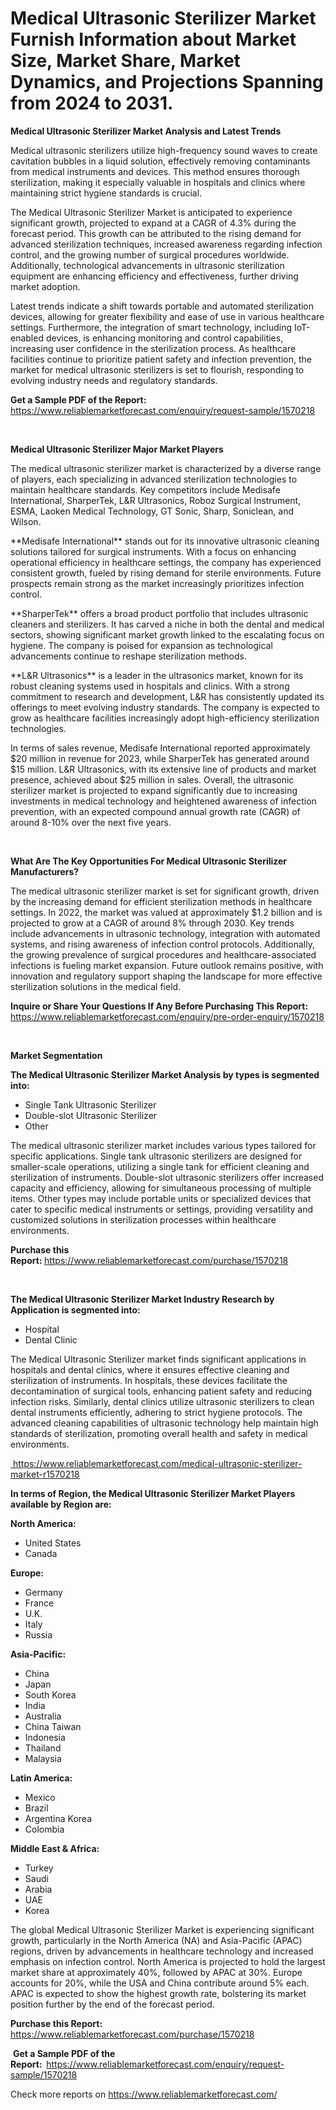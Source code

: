 <p><h1>Medical Ultrasonic Sterilizer Market Furnish Information about Market Size, Market Share, Market Dynamics, and Projections Spanning from 2024 to 2031.</h1></p><p><strong>Medical Ultrasonic Sterilizer Market Analysis and Latest Trends</strong></p>
<p><p>Medical ultrasonic sterilizers utilize high-frequency sound waves to create cavitation bubbles in a liquid solution, effectively removing contaminants from medical instruments and devices. This method ensures thorough sterilization, making it especially valuable in hospitals and clinics where maintaining strict hygiene standards is crucial.</p><p>The Medical Ultrasonic Sterilizer Market is anticipated to experience significant growth, projected to expand at a CAGR of 4.3% during the forecast period. This growth can be attributed to the rising demand for advanced sterilization techniques, increased awareness regarding infection control, and the growing number of surgical procedures worldwide. Additionally, technological advancements in ultrasonic sterilization equipment are enhancing efficiency and effectiveness, further driving market adoption.</p><p>Latest trends indicate a shift towards portable and automated sterilization devices, allowing for greater flexibility and ease of use in various healthcare settings. Furthermore, the integration of smart technology, including IoT-enabled devices, is enhancing monitoring and control capabilities, increasing user confidence in the sterilization process. As healthcare facilities continue to prioritize patient safety and infection prevention, the market for medical ultrasonic sterilizers is set to flourish, responding to evolving industry needs and regulatory standards.</p></p>
<p><strong>Get a Sample PDF of the Report:&nbsp;</strong> <a href="https://www.reliablemarketforecast.com/enquiry/request-sample/1570218?utm_campaign=1874&utm_medium=2&utm_source=Github&utm_content=ia&utm_term=29122024&utm_id=medical-ultrasonic-sterilizer">https://www.reliablemarketforecast.com/enquiry/request-sample/1570218</a></p>
<p>&nbsp;</p>
<p><strong>Medical Ultrasonic Sterilizer Major Market Players</strong></p>
<p><p>The medical ultrasonic sterilizer market is characterized by a diverse range of players, each specializing in advanced sterilization technologies to maintain healthcare standards. Key competitors include Medisafe International, SharperTek, L&R Ultrasonics, Roboz Surgical Instrument, ESMA, Laoken Medical Technology, GT Sonic, Sharp, Soniclean, and Wilson.</p><p>**Medisafe International** stands out for its innovative ultrasonic cleaning solutions tailored for surgical instruments. With a focus on enhancing operational efficiency in healthcare settings, the company has experienced consistent growth, fueled by rising demand for sterile environments. Future prospects remain strong as the market increasingly prioritizes infection control.</p><p>**SharperTek** offers a broad product portfolio that includes ultrasonic cleaners and sterilizers. It has carved a niche in both the dental and medical sectors, showing significant market growth linked to the escalating focus on hygiene. The company is poised for expansion as technological advancements continue to reshape sterilization methods.</p><p>**L&R Ultrasonics** is a leader in the ultrasonics market, known for its robust cleaning systems used in hospitals and clinics. With a strong commitment to research and development, L&R has consistently updated its offerings to meet evolving industry standards. The company is expected to grow as healthcare facilities increasingly adopt high-efficiency sterilization technologies.</p><p>In terms of sales revenue, Medisafe International reported approximately $20 million in revenue for 2023, while SharperTek has generated around $15 million. L&R Ultrasonics, with its extensive line of products and market presence, achieved about $25 million in sales. Overall, the ultrasonic sterilizer market is projected to expand significantly due to increasing investments in medical technology and heightened awareness of infection prevention, with an expected compound annual growth rate (CAGR) of around 8-10% over the next five years.</p></p>
<p>&nbsp;</p>
<p><strong>What Are The Key Opportunities For Medical Ultrasonic Sterilizer Manufacturers?</strong></p>
<p><p>The medical ultrasonic sterilizer market is set for significant growth, driven by the increasing demand for efficient sterilization methods in healthcare settings. In 2022, the market was valued at approximately $1.2 billion and is projected to grow at a CAGR of around 8% through 2030. Key trends include advancements in ultrasonic technology, integration with automated systems, and rising awareness of infection control protocols. Additionally, the growing prevalence of surgical procedures and healthcare-associated infections is fueling market expansion. Future outlook remains positive, with innovation and regulatory support shaping the landscape for more effective sterilization solutions in the medical field.</p></p>
<p><strong>Inquire or Share Your Questions If Any Before Purchasing This Report:</strong> <a href="https://www.reliablemarketforecast.com/enquiry/pre-order-enquiry/1570218?utm_campaign=1874&utm_medium=2&utm_source=Github&utm_content=ia&utm_term=29122024&utm_id=medical-ultrasonic-sterilizer">https://www.reliablemarketforecast.com/enquiry/pre-order-enquiry/1570218</a></p>
<p>&nbsp;</p>
<p><strong>Market Segmentation</strong></p>
<p><strong>The Medical Ultrasonic Sterilizer Market Analysis by types is segmented into:</strong></p>
<p><ul><li>Single Tank Ultrasonic Sterilizer</li><li>Double-slot Ultrasonic Sterilizer</li><li>Other</li></ul></p>
<p><p>The medical ultrasonic sterilizer market includes various types tailored for specific applications. Single tank ultrasonic sterilizers are designed for smaller-scale operations, utilizing a single tank for efficient cleaning and sterilization of instruments. Double-slot ultrasonic sterilizers offer increased capacity and efficiency, allowing for simultaneous processing of multiple items. Other types may include portable units or specialized devices that cater to specific medical instruments or settings, providing versatility and customized solutions in sterilization processes within healthcare environments.</p></p>
<p><strong>Purchase this Report:&nbsp;</strong><a href="https://www.reliablemarketforecast.com/purchase/1570218?utm_campaign=1874&utm_medium=2&utm_source=Github&utm_content=ia&utm_term=29122024&utm_id=medical-ultrasonic-sterilizer">https://www.reliablemarketforecast.com/purchase/1570218</a></p>
<p>&nbsp;</p>
<p><strong>The Medical Ultrasonic Sterilizer Market Industry Research by Application is segmented into:</strong></p>
<p><ul><li>Hospital</li><li>Dental Clinic</li></ul></p>
<p><p>The Medical Ultrasonic Sterilizer market finds significant applications in hospitals and dental clinics, where it ensures effective cleaning and sterilization of instruments. In hospitals, these devices facilitate the decontamination of surgical tools, enhancing patient safety and reducing infection risks. Similarly, dental clinics utilize ultrasonic sterilizers to clean dental instruments efficiently, adhering to strict hygiene protocols. The advanced cleaning capabilities of ultrasonic technology help maintain high standards of sterilization, promoting overall health and safety in medical environments.</p></p>
<p><a href="https://www.reliablemarketforecast.com/medical-ultrasonic-sterilizer-market-r1570218?utm_campaign=1874&utm_medium=2&utm_source=Github&utm_content=ia&utm_term=29122024&utm_id=medical-ultrasonic-sterilizer">&nbsp;https://www.reliablemarketforecast.com/medical-ultrasonic-sterilizer-market-r1570218</a></p>
<p><strong>In terms of Region, the Medical Ultrasonic Sterilizer Market Players available by Region are:</strong></p>
<p>
    <p> <strong> North America: </strong>
        <ul>
            <li>United States</li>
            <li>Canada</li>
        </ul>
        </p> 
    <p> <strong> Europe: </strong>
        <ul>
            <li>Germany</li>
            <li>France</li>
            <li>U.K.</li>
            <li>Italy</li>
            <li>Russia</li>
        </ul>
        </p> 
    <p> <strong> Asia-Pacific: </strong>
        <ul>
            <li>China</li>
            <li>Japan</li>
            <li>South Korea</li>
            <li>India</li>
            <li>Australia</li>
            <li>China Taiwan</li>
            <li>Indonesia</li>
            <li>Thailand</li>
            <li>Malaysia</li>
        </ul>
        </p> 
    <p> <strong> Latin America: </strong>
        <ul>
            <li>Mexico</li>
            <li>Brazil</li>
            <li>Argentina Korea</li>
            <li>Colombia</li>
        </ul>
        </p> 
    <p> <strong> Middle East & Africa: </strong>
        <ul>
            <li>Turkey</li>
            <li>Saudi</li>
            <li>Arabia</li>
            <li>UAE</li>
            <li>Korea</li>
        </ul>
    </p>
    </p>
<p><p>The global Medical Ultrasonic Sterilizer Market is experiencing significant growth, particularly in the North America (NA) and Asia-Pacific (APAC) regions, driven by advancements in healthcare technology and increased emphasis on infection control. North America is projected to hold the largest market share at approximately 40%, followed by APAC at 30%. Europe accounts for 20%, while the USA and China contribute around 5% each. APAC is expected to show the highest growth rate, bolstering its market position further by the end of the forecast period.</p></p>
<p><strong>Purchase this Report: </strong><a href="https://www.reliablemarketforecast.com/purchase/1570218?utm_campaign=1874&utm_medium=2&utm_source=Github&utm_content=ia&utm_term=29122024&utm_id=medical-ultrasonic-sterilizer">https://www.reliablemarketforecast.com/purchase/1570218</a></p>
<p>&nbsp;<strong>Get a Sample PDF of the Report:&nbsp;&nbsp;</strong><a href="https://www.reliablemarketforecast.com/enquiry/request-sample/1570218?utm_campaign=1874&utm_medium=2&utm_source=Github&utm_content=ia&utm_term=29122024&utm_id=medical-ultrasonic-sterilizer">https://www.reliablemarketforecast.com/enquiry/request-sample/1570218</a></p>
<p><strong></strong></p>
<p>Check more reports on <a href="https://www.reliablemarketforecast.com/?utm_campaign=1874&utm_medium=2&utm_source=Github&utm_content=ia&utm_term=29122024&utm_id=medical-ultrasonic-sterilizer">https://www.reliablemarketforecast.com/</a></p>